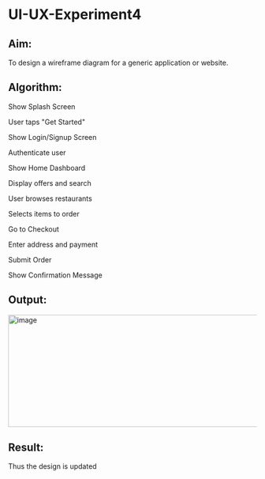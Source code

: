 # UI-UX-Experiment4

## Aim:

To design a wireframe diagram for a generic application or website.

## Algorithm:

Show Splash Screen

User taps "Get Started"

Show Login/Signup Screen

Authenticate user

Show Home Dashboard

Display offers and search

User browses restaurants

Selects items to order

Go to Checkout

Enter address and payment

Submit Order

Show Confirmation Message

## Output:

<img width="836" height="227" alt="image" src="https://github.com/user-attachments/assets/dcca87d3-cf10-40bc-bcef-147d4b7af0aa" />

## Result:
Thus the design is updated
